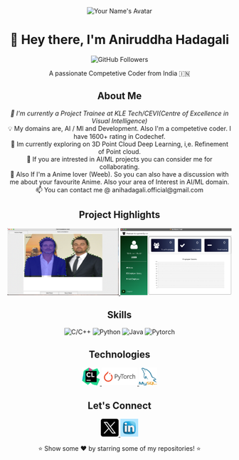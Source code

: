 <!-- Header -->
<p align="center">
  <img src="res/Screenshot 2023-09-08 at 1.06.24 PM.png" alt="Your Name's Avatar" width="80" height="50" />
</p>

<h1 align="center">👋 Hey there, I'm Aniruddha Hadagali</h1>

<p align="center">
  <!-- Add badges, for example, GitHub followers -->
  <img src="https://img.shields.io/github/followers/YourGitHubUsername?label=Followers&style=social" alt="GitHub Followers" />
  
  <!-- Add more badges as desired, like Twitter followers, stars, forks, etc. -->
</p>

<!-- Introduction -->
<p align="center">A passionate Competetive Coder from India 🇮🇳 </p>

<!-- About Me -->
<h2 align="center">About Me</h2>

<p align="center">
  <em>💼 I'm currently a Project Trainee  at KLE Tech/CEVI(Centre of Excellence in Visual Intelligence)</em><br>
  💡 My domains are, AI / Ml and Development. Also I'm a competetive coder. I have 1600+ rating in Codechef.<br>
  🌱 Im currently exploring on 3D Point Cloud Deep Learning, i,e. Refinement of Point cloud. <br>
  👯 If you are intrested in AI/ML projects you can consider me for collaborating. <br>
  💬 Also If I'm a Anime lover (Weeb). So you can also have a discussion with me about your favourite Anime. Also your area of Interest in AI/ML domain.<br>
  📫 You can contact me @ anihadagali.official@gmail.com<br>
</p>

<!-- Portfolio -->
<h2 align="center">Project Highlights</h2>

<p align="center">
  <!-- Project 1 -->
  <a href="Link to Project 1">
    <img src="res/Screenshot 2023-09-14 at 10.37.49 PM.png" alt="AI Annotation Application" width="250" height="150" />
  </a>
  <!-- Project 2 -->
  <a href="Link to Project 2">
    <img src="res/Screenshot 2023-09-14 at 10.56.32 PM.png" alt="JavaFX Project" width="250" height="150" />
  </a>
  <!-- Add more projects as desired -->
</p>

<!-- Skills -->
<h2 align="center">Skills</h2>

<p align="center">
  <!-- Badges for C/C++, Python, and Java -->
  <img src="https://img.shields.io/badge/C/C++-blue" alt="C/C++" />
  <img src="https://img.shields.io/badge/Python-green" alt="Python" />
  <img src="https://img.shields.io/badge/Java-orange" alt="Java" />

  <img src="https://img.shields.io/badge/Pytorch-Red" alt="Pytorch" />
</p>


<!-- Technologies -->
<h2 align="center">Technologies</h2>

<p align="center">
  <!-- Technology icons with links or tooltips -->
  <a href="#" title="Clion">
    <img src="res/clion.svg" alt="Clion" width="40" height="40" />
  </a>
  <a href="#" title="Pytorch">
    <img src="res/pytorch.png" alt="CSS3" width="80" height="40" />
  </a>
  <a href="#" title="JavaScript">
    <img src="res/mysql.png" alt="JavaScript" width="40" height="40" />
  </a>
  <!-- Add more technology icons with links or tooltips as needed -->
</p>


<!-- Let's Connect -->
<h2 align="center">Let's Connect</h2>

<p align="center">
  <!-- Add social media links or icons -->
  <a href="https://twitter.com/ani_hadagali">
    <img src="res/twitter-x-logo-42554.png" alt="Twitter" width="40" height="40" />
  </a>
  <a href="https://www.linkedin.com/in/aniruddha-hadagali-851885218/">
    <img src="res/8379992.jpg" alt="LinkedIn" width="40" height="40" />
  </a>
  <!-- Add more social media links as needed -->
</p>

<p align="center">⭐️ Show some ❤️ by starring some of my repositories! ⭐️</p>
